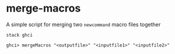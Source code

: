 # merge-macros

A simple script for merging two `newcommand` macro files together

```
stack ghci 

ghci> mergeMacros "<outputfile>" "<inputfile1>" "<inputfile2>"
```